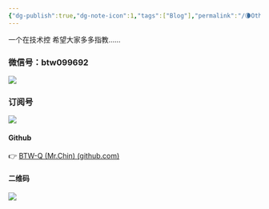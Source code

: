 ```yaml
---
{"dg-publish":true,"dg-note-icon":1,"tags":["Blog"],"permalink":"/🌘Others_其它/About Me/","dgPassFrontmatter":true,"noteIcon":1,"created":"2024-08-25T09:39:10.409+08:00","updated":"2024-09-11T20:07:01.699+08:00"}
---
```


一个在技术控
希望大家多多指教……
### 微信号：btw099692
![](https://cdn.jsdelivr.net/gh/BTW-Q/blog_img/image/202409091002741.svg)
### 订阅号
![](https://cdn.jsdelivr.net/gh/BTW-Q/blog_img/image/202408311106894.jpg)
  
#### Github
 👉 [BTW-Q (Mr.Chin) (github.com)](https://github.com/BTW-Q)
  #### 二维码
![](https://cdn.jsdelivr.net/gh/BTW-Q/blog_img/image/202408261834193.jpg)